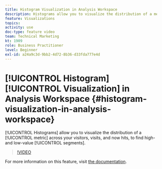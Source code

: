```yaml
---
title: Histogram Visualization in Analysis Workspace
description: Histograms allow you to visualize the distribution of a metric across your visitors, visits, and now hits, to find high- and low-value segments.
feature: Visualizations
topics: 
activity: use
doc-type: feature video
team: Technical Marketing
kt: 1909
role: Business Practitioner
level: Beginner
exl-id: a24a9c3d-9bb2-4d72-8b36-d33fda777e4d
---
```

# [!UICONTROL Histogram] [!UICONTROL Visualization] in Analysis Workspace {#histogram-visualization-in-analysis-workspace}

[!UICONTROL Histograms] allow you to visualize the distribution of a [!UICONTROL metric] across your visitors, visits, and now hits, to find high- and low-value [!UICONTROL segments].

>[!VIDEO](https://video.tv.adobe.com/v/23725/?quality=12)

For more information on this feature, visit [the documentation](https://marketing.adobe.com/resources/help/en_US/analytics/analysis-workspace/histogram.html).

